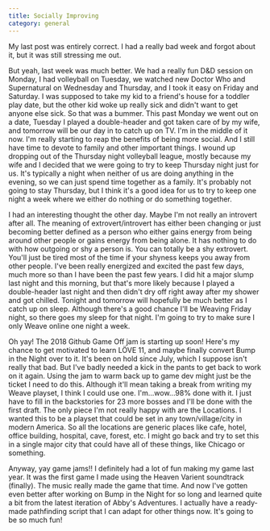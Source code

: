 ```yaml
---
title: Socially Improving
category: general
---
```

My last post was entirely correct. I had a really bad week and forgot about it, but it was still stressing me out.

But yeah, last week was much better. We had a really fun D&D session on Monday, I had volleyball on Tuesday, we watched new Doctor Who and Supernatural on Wednesday and Thursday, and I took it easy on Friday and Saturday. I was supposed to take my kid to a friend's house for a toddler play date, but the other kid woke up really sick and didn't want to get anyone else sick. So that was a bummer. This past Monday we went out on a date, Tuesday I played a double-header and got taken care of by my wife, and tomorrow will be our day in to catch up on TV. I'm in the middle of it now. I'm really starting to reap the benefits of being more social. And I still have time to devote to family and other important things. I wound up dropping out of the Thursday night volleyball league, mostly because my wife and I decided that we were going to try to keep Thursday night just for us. It's typically a night when neither of us are doing anything in the evening, so we can just spend time together as a family. It's probably not going to stay Thursday, but I think it's a good idea for us to try to keep one night a week where we either do nothing or do something together.

I had an interesting thought the other day. Maybe I'm not really an introvert after all. The meaning of extrovert/introvert has either been changing or just becoming better defined as a person who either gains energy from being around other people or gains energy from being alone. It has nothing to do with how outgoing or shy a person is. You can totally be a shy extrovert. You'll just be tired most of the time if your shyness keeps you away from other people. I've been really energized and excited the past few days, much more so than I have been the past few years. I did hit a major slump last night and this morning, but that's more likely because I played a double-header last night and then didn't dry off right away after my shower and got chilled. Tonight and tomorrow will hopefully be much better as I catch up on sleep. Although there's a good chance I'll be Weaving Friday night, so there goes my sleep for that night. I'm going to try to make sure I only Weave online one night a week.

Oh yay! The 2018 Github Game Off jam is starting up soon! Here's my chance to get motivated to learn LÖVE 11, and maybe finally convert Bump in the Night over to it. It's been on hold since July, which I suppose isn't really that bad. But I've badly needed a kick in the pants to get back to work on it again. Using the jam to warm back up to game dev might just be the ticket I need to do this. Although it'll mean taking a break from writing my Weave playset, I think I could use one. I'm...wow...98% done with it. I just have to fill in the backstories for 23 more bosses and I'll be done with the first draft. The only piece I'm not really happy with are the Locations. I wanted this to be a playset that could be set in any town/village/city in modern America. So all the locations are generic places like cafe, hotel, office building, hospital, cave, forest, etc. I might go back and try to set this in a single major city that could have all of these things, like Chicago or something.

Anyway, yay game jams!! I definitely had a lot of fun making my game last year. It was the first game I made using the Heaven Varient soundtrack (finally). The music really made the game that time. And now I've gotten even better after working on Bump in the Night for so long and learned quite a bit from the latest iteration of Abby's Adventures. I actually have a ready-made pathfinding script that I can adapt for other things now. It's going to be so much fun!
